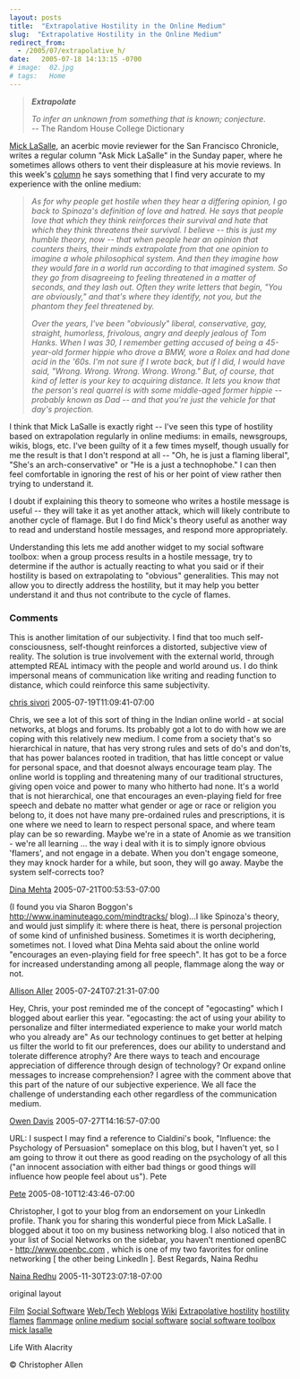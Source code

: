 ```yaml
---
layout: posts
title:  "Extrapolative Hostility in the Online Medium"
slug:  "Extrapolative Hostility in the Online Medium"
redirect_from:
  - /2005/07/extrapolative_h/
date:   2005-07-18 14:13:15 -0700
# image:  02.jpg
# tags:   Home
---
```


> _**Extrapolate**_
> 
> _To infer an unknown from something that is known; conjecture._  
> \-\- The Random House College Dictionary

[Mick LaSalle](mailto:mlasalle@sfchronicle.com), an acerbic movie reviewer for the San Francisco Chronicle, writes a regular column "Ask Mick LaSalle" in the Sunday paper, where he sometimes allows others to vent their displeasure at his movie reviews. In this week's [column](http://sfgate.com/cgi-bin/article.cgi?f=/c/a/2005/07/17/PKGJNCETV81.DTL) he says something that I find very accurate to my experience with the online medium:

> _As for why people get hostile when they hear a differing opinion, I go back to Spinoza's definition of love and hatred. He says that people love that which they think reinforces their survival and hate that which they think threatens their survival. I believe -- this is just my humble theory, now -- that when people hear an opinion that counters theirs, their minds extrapolate from that one opinion to imagine a whole philosophical system. And then they imagine how they would fare in a world run according to that imagined system. So they go from disagreeing to feeling threatened in a matter of seconds, and they lash out. Often they write letters that begin, "You are obviously," and that's where they identify, not you, but the phantom they feel threatened by._
> 
> _Over the years, I've been "obviously" liberal, conservative, gay, straight, humorless, frivolous, angry and deeply jealous of Tom Hanks. When I was 30, I remember getting accused of being a 45-year-old former hippie who drove a BMW, wore a Rolex and had done acid in the '60s. I'm not sure if I wrote back, but if I did, I would have said, "Wrong. Wrong. Wrong. Wrong. Wrong." But, of course, that kind of letter is your key to acquiring distance. It lets you know that the person's real quarrel is with some middle-aged former hippie -- probably known as Dad -- and that you're just the vehicle for that day's projection._

I think that Mick LaSalle is exactly right -- I've seen this type of hostility based on extrapolation regularly in online mediums: in emails, newsgroups, wikis, blogs, etc. I've been guilty of it a few times myself, though usually for me the result is that I don't respond at all -- "Oh, he is just a flaming liberal", "She's an arch-conservative" or "He is a just a technophobe." I can then feel comfortable in ignoring the rest of his or her point of view rather then trying to understand it.

I doubt if explaining this theory to someone who writes a hostile message is useful -- they will take it as yet another attack, which will likely contribute to another cycle of flamage. But I do find Mick's theory useful as another way to read and understand hostile messages, and respond more appropriately.

Understanding this lets me add another widget to my social software toolbox: when a group process results in a hostile message, try to determine if the author is actually reacting to what you said or if their hostility is based on extrapolating to "obvious" generalities. This may not allow you to directly address the hostility, but it may help you better understand it and thus not contribute to the cycle of flames.

### Comments

This is another limitation of our subjectivity. I find that too much self-consciousness, self-thought reinforces a distorted, subjective view of reality. The solution is true involvement with the external world, through attempted REAL intimacy with the people and world around us. I do think impersonal means of communication like writing and reading function to distance, which could reinforce this same subjectivity.

[chris sivori](http://www.letterneversent.com) 2005-07-19T11:09:41-07:00

Chris, we see a lot of this sort of thing in the Indian online world - at social networks, at blogs and forums. Its probably got a lot to do with how we are coping with this relatively new medium. I come from a society that's so hierarchical in nature, that has very strong rules and sets of do's and don'ts, that has power balances rooted in tradition, that has little concept or value for personal space, and that doesnot always encourage team play. The online world is toppling and threatening many of our traditional structures, giving open voice and power to many who hitherto had none. It's a world that is not hierarchical, one that encourages an even-playing field for free speech and debate no matter what gender or age or race or religion you belong to, it does not have many pre-ordained rules and prescriptions, it is one where we need to learn to respect personal space, and where team play can be so rewarding. Maybe we're in a state of Anomie as we transition - we're all learning ... the way i deal with it is to simply ignore obvious 'flamers', and not engage in a debate. When you don't engage someone, they may knock harder for a while, but soon, they will go away. Maybe the system self-corrects too?

[Dina Mehta](http://dinamehta.com/) 2005-07-21T00:53:53-07:00

(I found you via Sharon Boggon's http://www.inaminuteago.com/mindtracks/ blog)...I like Spinoza's theory, and would just simplify it: where there is heat, there is personal projection of some kind of unfinished business. Sometimes it is worth deciphering, sometimes not. I loved what Dina Mehta said about the online world "encourages an even-playing field for free speech". It has got to be a force for increased understanding among all people, flammage along the way or not.

[Allison Aller](http://www.allisonaller.com) 2005-07-24T07:21:31-07:00

Hey, Chris, your post reminded me of the concept of "egocasting" which I blogged about earlier this year. "egocasting: the act of using your ability to personalize and filter intermediated experience to make your world match who you already are" As our technology continues to get better at helping us filter the world to fit our preferences, does our ability to understand and tolerate difference atrophy? Are there ways to teach and encourage appreciation of difference through design of technology? Or expand online messages to increase comprehension? I agree with the comment above that this part of the nature of our subjective experience. We all face the challenge of understanding each other regardless of the communication medium.

[Owen Davis](http://blog.whatbox.biz/?p=3) 2005-07-27T14:16:57-07:00

URL: I suspect I may find a reference to Cialdini's book, "Influence: the Psychology of Persuasion" someplace on this blog, but I haven't yet, so I am going to throw it out there as good reading on the psychology of all this ("an innocent association with either bad things or good things will influence how people feel about us"). Pete

[Pete](#) 2005-08-10T12:43:46-07:00

Christopher, I got to your blog from an endorsement on your LinkedIn profile. Thank you for sharing this wonderful piece from Mick LaSalle. I blogged about it too on my business networking blog. I also noticed that in your list of Social Networks on the sidebar, you haven't mentioned openBC - http://www.openbc.com , which is one of my two favorites for online networking \[ the other being LinkedIn \]. Best Regards, Naina Redhu

[Naina Redhu](http://www.aside.in/blog/networking) 2005-11-30T23:07:18-07:00

original layout

[Film](/tags/film/) [Social Software](/tags/social-software/) [Web/Tech](/tags/web/tech/) [Weblogs](/tags/weblogs/) [Wiki](/tags/wiki/) [Extrapolative hostility](/tags/extrapolative-hostility/) [hostility](/tags/hostility/) [flames](/tags/flames/) [flammage](/tags/flammage/) [online medium](/tags/online-medium/) [social software](/tags/social-software/) [social software toolbox](/tags/social-software-toolbox/) [mick lasalle](/tags/mick-lasalle/)

Life With Alacrity

© Christopher Allen